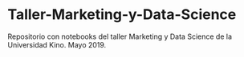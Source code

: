 # Taller-Marketing-y-Data-Science
Repositorio con notebooks del taller Marketing y Data Science de la Universidad Kino. Mayo 2019.
